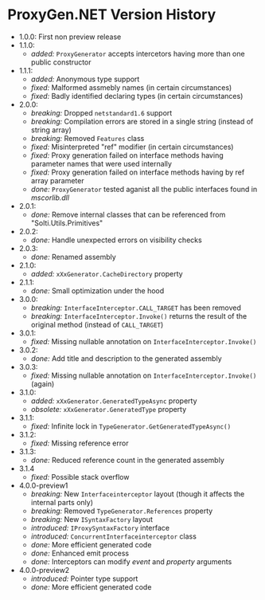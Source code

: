 # ProxyGen.NET Version History
- 1.0.0: First non preview release
- 1.1.0:
  - *added:* `ProxyGenerator` accepts intercetors having more than one public constructor
- 1.1.1:
  - *added:* Anonymous type support
  - *fixed:* Malformed assmebly names (in certain circumstances)
  - *fixed:* Badly identified declaring types (in certain circumstances)
- 2.0.0:
  - *breaking:* Dropped `netstandard1.6` support
  - *breaking:* Compilation errors are stored in a single string (instead of string array)
  - *breaking:* Removed `Features` class
  - *fixed:* Misinterpreted "ref" modifier (in certain circumstances)
  - *fixed:* Proxy generation failed on interface methods having parameter names that were used internally
  - *fixed:* Proxy generation failed on interface methods having by ref array parameter
  - *done:* `ProxyGenerator` tested aganist all the public interfaces found in *mscorlib.dll*
- 2.0.1:
  - *done:* Remove internal classes that can be referenced from "Solti.Utils.Primitives"
- 2.0.2:
  - *done:* Handle unexpected errors on visibility checks
- 2.0.3:
  - *done:* Renamed assembly
- 2.1.0:
  - *added:* `xXxGenerator.CacheDirectory` property
- 2.1.1:
  - *done:* Small optimization under the hood
- 3.0.0:
  - *breaking:* `InterfaceInterceptor.CALL_TARGET` has been removed
  - *breaking:* `InterfaceInterceptor.Invoke()` returns the result of the original method (instead of `CALL_TARGET`)
- 3.0.1:
  - *fixed:* Missing nullable annotation on `InterfaceInterceptor.Invoke()`
- 3.0.2:
  - *done:* Add title and description to the generated assembly
- 3.0.3:
  - *fixed:* Missing nullable annotation on `InterfaceInterceptor.Invoke()` (again)
- 3.1.0:
  - *added:* `xXxGenerator.GeneratedTypeAsync` property
  - *obsolete:* `xXxGenerator.GeneratedType` property
- 3.1.1:
  - *fixed:* Infinite lock in `TypeGenerator.GetGeneratedTypeAsync()`
- 3.1.2:
  - *fixed:* Missing reference error
- 3.1.3:
  - *done:* Reduced reference count in the generated assembly
- 3.1.4
  - *fixed:* Possible stack overflow
- 4.0.0-preview1
  - *breaking:* New `Interfaceinterceptor` layout (though it affects the internal parts only)
  - *breaking:* Removed `TypeGenerator.References` property
  - *breaking:* New `ISyntaxFactory` layout
  - *introduced:* `IProxySyntaxFactory` interface
  - *introduced:* `ConcurrentInterfaceinterceptor` class
  - *done:* More efficient generated code
  - *done:* Enhanced emit process
  - *done:* Interceptors can modify *event* and *property* arguments
- 4.0.0-preview2
  - *introduced:* Pointer type support
  - *done:* More efficient generated code
  